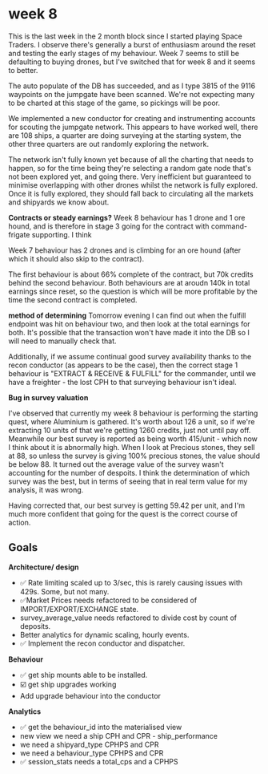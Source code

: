 # week 8

This is the last week in the 2 month block since I started playing Space Traders.
I observe there's generally a burst of enthusiasm around the reset and testing the early stages of my behaviour. Week 7 seems to still be defaulting to buying drones, but I've switched that for week 8 and it seems to better.

The auto populate of the DB has succeeded, and as I type 3815 of the 9116 waypoints on the jumpgate have been scanned. We're not expecting many to be charted at this stage of the game, so pickings will be poor.

We implemented a new conductor for creating and instrumenting accounts for scouting the jumpgate network. This appears to have worked well, there are 108 ships, a quarter are doing surveying at the starting system, the other three quarters are out randomly exploring the network. 

The network isn't fully known yet because of all the charting that needs to happen, so for the time being they're selecting a random gate node that's not been explored yet, and going there. Very inefficient but guaranteed to minimise overlapping with other drones whilst the network is fully explored. Once it is fully explored, they should fall back to circulating all the markets and shipyards we know about.

**Contracts or steady earnings?**
Week 8 behaviour has 1 drone and 1 ore hound, and is therefore in stage 3 going for the contract with command-frigate supporting. I think

Week 7 behaviour has 2 drones and is climbing for an ore hound (after which it should also skip to the contract).

The first behaviour is about 66% complete of the contract, but 70k credits behind the second behaviour. Both behaviours are at aroudn 140k in total earnings since reset, so the question is which will be more profitable by the time the second contract is completed.


**method of determining**
Tomorrow evening I can find out when the fulfill endpoint was hit on behaviour two, and then look at the total earnings for both.
It's possible that the transaction won't have made it into the DB so I will need to manually check that.

Additionally, if we assume continual good survey availability thanks to the recon conductor (as appears to be the case), then the correct stage 1 behaviour is "EXTRACT & RECEIVE & FULFILL" for the commander, until we have a freighter - the lost CPH to that surveying behaviour isn't ideal.

**Bug in survey valuation**

I've observed that currently my week 8 behaviour is performing the starting quest, where Aluminium is gathered. It's worth about 126 a unit, so if we're extracting 10 units of that we're getting 1260 credits, just not until pay off.
Meanwhile our best survey is reported as being worth 415/unit - which now I think about it is abnormally high.  When I look at Precious stones, they sell at 88, so unless the survey is giving 100% precious stones, the value should be below 88.  It turned out the average value of the survey wasn't accounting for the number of despoits. I think the determination of which survey was the best, but in terms of seeing that in real term value for my analysis, it was wrong.

Having corrected that, our best survey is getting 59.42 per unit, and I'm much more confident that going for the quest is the correct course of action.

## Goals
**Architecture/ design**
* ✅ Rate limiting scaled up to 3/sec, this is rarely causing issues with 429s. Some, but not many.
* ✅Market Prices needs refactored to be considered of IMPORT/EXPORT/EXCHANGE state.
* survey_average_value needs refactored to divide cost by count of deposits.
* Better analytics for dynamic scaling, hourly events.
* ✅ Implement the recon conductor and dispatcher.


**Behaviour**
* ✅ get ship mounts able to be installed.
* ☑️ get ship upgrades working 
* Add upgrade behaviour into the conductor

**Analytics**
* ✅ get the behaviour_id into the materialised view
* new view we need a ship CPH and CPR - ship_performance
* we need a shipyard_type  CPHPS and CPR 
* we need a behaviour_type CPHPS and CPR
* ✅ session_stats needs a total_cps and a CPHPS
